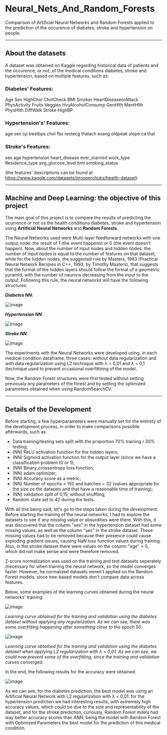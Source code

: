 # Neural_Nets_And_Random_Forests
Comparison of Artificial Neural Networks and Random Forests applied to the prediction of the occurence of diabetes, stroke and hypertension on people.

_____________________________________________________________________

## About the datasets

A dataset was obtained on Kaggle regarding historical data of patients and the occurence, or not, of the medical conditions diabetes, stroke and hypertension, based on multiple features, such as:

### Diabetes' Features:
Age	Sex	HighChol	CholCheck	BMI	Smoker	HeartDiseaseorAttack	PhysActivity	Fruits	Veggies	HvyAlcoholConsump	GenHlth	MentHlth	PhysHlth	DiffWalk	Stroke	HighBP

### Hypertension's' Features:
age	sex	cp	trestbps	chol	fbs	restecg	thalach	exang	oldpeak	slope	ca	thal

### Stroke's Features:
sex	age	hypertension	heart_disease	ever_married	work_type	Residence_type	avg_glucose_level	bmi	smoking_status

(the features' descriptions can be found at https://www.kaggle.com/datasets/prosperchuks/health-dataset)

_____________________________________________________________________

## Machine and Deep Learning: the objective of this project

The main goal of this project is to compare the results of predicting the ocurrence or not os the health conditions diabetes, stroke and hypertension using **Artificial Neural Networks** and **Random Forests**.

The Neural Networks used were Multi-layer feedforward networks with one output node: the result of 1 (the event happens) or 0 (the event doesn't happen). Now, about the number of input nodes and hidden nodes: the number of input nodes is equal to the number of features on that dataset, while for the hidden nodes, the suggested rule by Masters, 1993 (Practical Neural Network Recipies in C++, 1993, by Timothy Masters), that suggests that the format of the hidden layers should follow the format of a geometric pyramid, with the number of neurons decreasing from the input to the output. Following this rule, the neural networks will have the following structures:

***Diabetes NN***:

![image](https://user-images.githubusercontent.com/100734219/215916166-0ddeab16-54d1-4267-a65d-0cd2cc62520b.png)


***Hypertension NN***:

![image](https://user-images.githubusercontent.com/100734219/215916204-d8631b42-20c7-4e2c-88c4-61644d4aca65.png)


***Stroke NN***:

![image](https://user-images.githubusercontent.com/100734219/215916252-65e8e678-7593-4e33-93e7-10f2ffdbbdad.png)


The experiments with the Neural Networks were developed using, in each medical condition dataframe, three cases: without data regularization and with data regularization using L2 technique with λ = 0,01 and λ = 0,1 (technique used to prevent occasional overfittinng of the model.

Now, the Random Forest structures were first tested without setting previously any parameters of the forest and by setting the optimized parameters obtained when using RandomSearchCV.

_____________________________________________________________________

## Details of the Development

Before starting, a few hyperparameters were manually set for the entirety of the development process, in order to make comparisons possible afterwards, such as: 

- Data training/testing sets split with the proportion 70% training  /  30% testing;
- (NN) ReLU activation function for the hidden layers;
- (NN) Sigmoid activation function for the output layer (since we have a classification problem (0 or 1);
- (NN) Binary_crossentropy loss function;
- (NN) adam optimizer;
- (NN) Accuracy score as a metric;
- (NN) Number of epochs = 150 and batches = 32 (values appropriate for the size os the datasets and that have a reasonable time of training);
- (NN) validation split of 0,15, without shuffling;
- Random state set to 42 during the tests. 

With all this being said, let's go to the steps taken during the development: Before starting the training of the neural networks, I had to explore the datasets to see if any missing value or absurdities were there. With this, it was discovered that the column "sex" in the hypertension dataset had some missing values, as well as the column "sex" in the stroke dataset. These missing values had to be removed because their presence could cause exploding gradient issues, causing NaN loss function values during training. Also, in the stroke dataset there were values on the column "age" < 0, which did not make sense and were therefore removed. 

Z-score normalization was used on the training and test datasets seperately (necessary for when training the neural network, so the model converges faster. However, he normalized datasets weren't applied on the Random Forest models, since tree-based models don't compare data across features.

Below, some examples of the learning curves obtained during the neural networks' training:

![image](https://user-images.githubusercontent.com/100734219/216203389-65ba590d-6b7c-44ab-a4c2-bc8534388772.png)

_Learning curve obtained for the training and validation using the diabetes dataset without applying any regularization. As we can see, there was some overfitting happening after something close to the epoch 50._

![image](https://user-images.githubusercontent.com/100734219/216203733-6716f4fd-ebd9-4ce6-84ec-db9f26c278d4.png)

_Learning curve obtained for the training and validation using the diabetes dataset when applying L2 regularization with λ = 0,01. As we can see, we could now prevent some of the overfitting, since the training and validation curves converged._


In the end, the following results for the accuracy were obtained:

![image](https://user-images.githubusercontent.com/100734219/216204734-60109f96-122c-4ce0-ac5a-dc07d55eecfa.png)

As we can see, for the diabetes prediction, the best model was using an Artificial Neural Network with L2 regularization with λ = 0,01. for the hypertension prediction we had interesting results, with extremely high accuracy values, which could be due to the size and representability of the dataset, and for the stroke prediction, curiously, Random Forest mdels had way better accuracy scores than ANN, being the model with Random Forest with Optimized Parameters the best model for the prediction of this medical condition.

